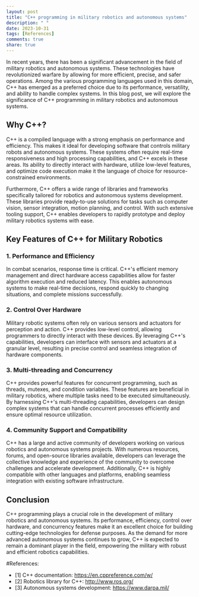 ```yaml
---
layout: post
title: "C++ programming in military robotics and autonomous systems"
description: " "
date: 2023-10-31
tags: [References]
comments: true
share: true
---
```


In recent years, there has been a significant advancement in the field of military robotics and autonomous systems. These technologies have revolutionized warfare by allowing for more efficient, precise, and safer operations. Among the various programming languages used in this domain, C++ has emerged as a preferred choice due to its performance, versatility, and ability to handle complex systems. In this blog post, we will explore the significance of C++ programming in military robotics and autonomous systems.

## Why C++?

C++ is a compiled language with a strong emphasis on performance and efficiency. This makes it ideal for developing software that controls military robots and autonomous systems. These systems often require real-time responsiveness and high processing capabilities, and C++ excels in these areas. Its ability to directly interact with hardware, utilize low-level features, and optimize code execution make it the language of choice for resource-constrained environments.

Furthermore, C++ offers a wide range of libraries and frameworks specifically tailored for robotics and autonomous systems development. These libraries provide ready-to-use solutions for tasks such as computer vision, sensor integration, motion planning, and control. With such extensive tooling support, C++ enables developers to rapidly prototype and deploy military robotics systems with ease.

## Key Features of C++ for Military Robotics

### 1. Performance and Efficiency

In combat scenarios, response time is critical. C++'s efficient memory management and direct hardware access capabilities allow for faster algorithm execution and reduced latency. This enables autonomous systems to make real-time decisions, respond quickly to changing situations, and complete missions successfully.

### 2. Control Over Hardware

Military robotic systems often rely on various sensors and actuators for perception and action. C++ provides low-level control, allowing programmers to directly interact with these devices. By leveraging C++'s capabilities, developers can interface with sensors and actuators at a granular level, resulting in precise control and seamless integration of hardware components.

### 3. Multi-threading and Concurrency

C++ provides powerful features for concurrent programming, such as threads, mutexes, and condition variables. These features are beneficial in military robotics, where multiple tasks need to be executed simultaneously. By harnessing C++'s multi-threading capabilities, developers can design complex systems that can handle concurrent processes efficiently and ensure optimal resource utilization.

### 4. Community Support and Compatibility

C++ has a large and active community of developers working on various robotics and autonomous systems projects. With numerous resources, forums, and open-source libraries available, developers can leverage the collective knowledge and experience of the community to overcome challenges and accelerate development. Additionally, C++ is highly compatible with other languages and platforms, enabling seamless integration with existing software infrastructure.

## Conclusion

C++ programming plays a crucial role in the development of military robotics and autonomous systems. Its performance, efficiency, control over hardware, and concurrency features make it an excellent choice for building cutting-edge technologies for defense purposes. As the demand for more advanced autonomous systems continues to grow, C++ is expected to remain a dominant player in the field, empowering the military with robust and efficient robotics capabilities.

#References: 
- [1] C++ documentation: https://en.cppreference.com/w/
- [2] Robotics library for C++: http://www.ros.org/
- [3] Autonomous systems development: https://www.darpa.mil/